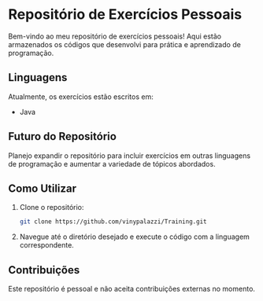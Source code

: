 # Repositório de Exercícios Pessoais

Bem-vindo ao meu repositório de exercícios pessoais! Aqui estão armazenados os códigos que desenvolvi para prática e aprendizado de programação.

## Linguagens

Atualmente, os exercícios estão escritos em:
- Java

## Futuro do Repositório

Planejo expandir o repositório para incluir exercícios em outras linguagens de programação e aumentar a variedade de tópicos abordados.

## Como Utilizar

1. Clone o repositório:
   ```bash
   git clone https://github.com/vinypalazzi/Training.git
   ```
2. Navegue até o diretório desejado e execute o código com a linguagem correspondente.

## Contribuições

Este repositório é pessoal e não aceita contribuições externas no momento.

